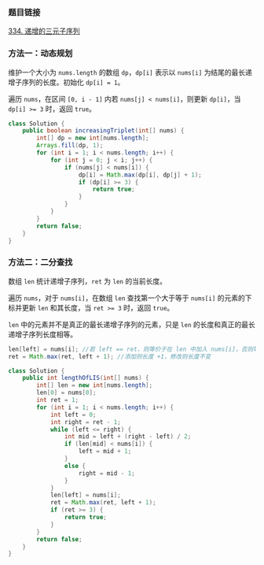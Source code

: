 ### 题目链接
[334. 递增的三元子序列](https://leetcode.cn/problems/increasing-triplet-subsequence)

### 方法一：动态规划
维护一个大小为 `nums.length` 的数组 `dp`，`dp[i]` 表示以 `nums[i]` 为结尾的最长递增子序列的长度。初始化 `dp[i] = 1`。

遍历 `nums`，在区间 `[0, i - 1]` 内若 `nums[j] < nums[i]`，则更新 `dp[i]`，当 `dp[i] >= 3` 时，返回 `true`。

```Java
class Solution {
    public boolean increasingTriplet(int[] nums) {
        int[] dp = new int[nums.length];
        Arrays.fill(dp, 1);
        for (int i = 1; i < nums.length; i++) {
            for (int j = 0; j < i; j++) {
                if (nums[j] < nums[i]) {
                    dp[i] = Math.max(dp[i], dp[j] + 1);
                    if (dp[i] >= 3) {
                        return true;
                    }
                }
            }
        }
        return false;
    }
}
```

### 方法二：二分查找
数组 `len` 统计递增子序列，`ret` 为 `len` 的当前长度。

遍历 `nums`，对于 `nums[i]`，在数组 `len` 查找第一个大于等于 `nums[i]` 的元素的下标并更新 `len` 和其长度，当 `ret >= 3` 时，返回 `true`。

`len` 中的元素并不是真正的最长递增子序列的元素，只是 `len` 的长度和真正的最长递增子序列长度相等。

```Java
len[left] = nums[i]; //若 left == ret，则等价于在 len 中加入 nums[i]，否则等价于将 len[left] 修改为 nums[i]
ret = Math.max(ret, left + 1); //添加则长度 +1，修改则长度不变
```

```Java
class Solution {
    public int lengthOfLIS(int[] nums) {
        int[] len = new int[nums.length];
        len[0] = nums[0];
        int ret = 1;
        for (int i = 1; i < nums.length; i++) {
            int left = 0;
            int right = ret - 1;
            while (left <= right) {
                int mid = left + (right - left) / 2;
                if (len[mid] < nums[i]) {
                    left = mid + 1;
                }
                else {
                    right = mid - 1;
                }
            }
            len[left] = nums[i];
            ret = Math.max(ret, left + 1);
            if (ret >= 3) {
                return true;
            }
        }
        return false;
    }
}
```